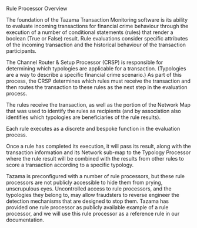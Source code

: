 Rule Processor Overview

The foundation of the Tazama Transaction Monitoring software is its ability to evaluate incoming transactions for financial crime behaviour through the execution of a number of conditional statements (rules) that render a boolean (True or False) result. Rule evaluations consider specific attributes of the incoming transaction and the historical behaviour of the transaction participants.

The Channel Router & Setup Processor (CRSP) is responsible for determining which typologies are applicable for a transaction. (Typologies are a way to describe a specific financial crime scenario.) As part of this process, the CRSP determines which rules must receive the transaction and then routes the transaction to these rules as the next step in the evaluation process.

The rules receive the transaction, as well as the portion of the Network Map that was used to identify the rules as recipients (and by association also identifies which typologies are beneficiaries of the rule results).

Each rule executes as a discrete and bespoke function in the evaluation process.

Once a rule has completed its execution, it will pass its result, along with the transaction information and its Network sub-map to the Typology Processor where the rule result will be combined with the results from other rules to score a transaction according to a specific typology.

Tazama is preconfigured with a number of rule processors, but these rule processors are not publicly accessible to hide them from prying, unscrupulous eyes. Uncontrolled access to rule processors, and the typologies they belong to, may allow fraudsters to reverse engineer the detection mechanisms that are designed to stop them. Tazama has provided one rule processor as publicly available example of a rule processor, and we will use this rule processor as a reference rule in our documentation.

